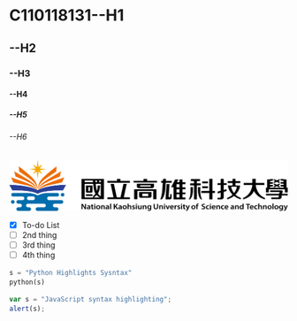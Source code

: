 # C110118131--H1
## --H2
### --H3
#### --H4
##### --H5
###### --H6

![NKUST](NKUST.png "高科大")

- [x] To-do List
- [ ] 2nd thing
- [ ] 3rd thing
- [ ] 4th thing

```python
s = "Python Highlights Sysntax"
python(s)
```

```js
var s = "JavaScript syntax highlighting";
alert(s);
```
